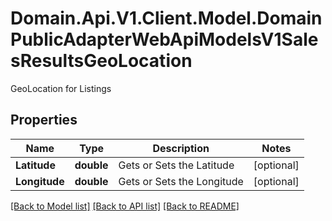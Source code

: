 # Domain.Api.V1.Client.Model.DomainPublicAdapterWebApiModelsV1SalesResultsGeoLocation
GeoLocation for Listings
## Properties

Name | Type | Description | Notes
------------ | ------------- | ------------- | -------------
**Latitude** | **double** | Gets or Sets the Latitude | [optional] 
**Longitude** | **double** | Gets or Sets the Longitude | [optional] 

[[Back to Model list]](../README.md#documentation-for-models) [[Back to API list]](../README.md#documentation-for-api-endpoints) [[Back to README]](../README.md)


